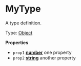 <!-- Generated by documentation.js. Update this documentation by updating the source code. -->

# MyType

A type definition.

Type: [Object](https://developer.mozilla.org/en-US/docs/Web/JavaScript/Reference/Global_Objects/Object)

**Properties**

-   `prop1` **[number](https://developer.mozilla.org/en-US/docs/Web/JavaScript/Reference/Global_Objects/Number)** one property
-   `prop2` **[string](https://developer.mozilla.org/en-US/docs/Web/JavaScript/Reference/Global_Objects/String)** another property
